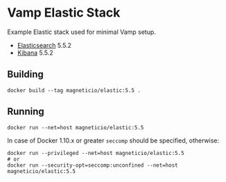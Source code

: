 # Vamp Elastic Stack

Example Elastic stack used for minimal Vamp setup.

- [Elasticsearch](https://www.elastic.co/products/elasticsearch) 5.5.2
- [Kibana](https://www.elastic.co/products/kibana) 5.5.2

## Building

```
docker build --tag magneticio/elastic:5.5 .
```

## Running

```
docker run --net=host magneticio/elastic:5.5
```

In case of Docker 1.10.x or greater `seccomp` should be specified, otherwise:

```
docker run --privileged --net=host magneticio/elastic:5.5
# or
docker run --security-opt=seccomp:unconfined --net=host magneticio/elastic:5.5
```
